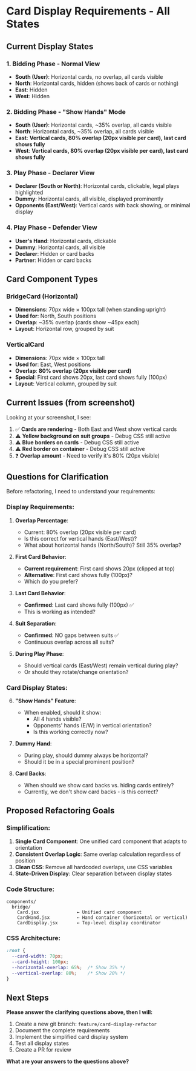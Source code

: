 # Card Display Requirements - All States

## Current Display States

### 1. **Bidding Phase - Normal View**
- **South (User)**: Horizontal cards, no overlap, all cards visible
- **North**: Horizontal cards, hidden (shows back of cards or nothing)
- **East**: Hidden
- **West**: Hidden

### 2. **Bidding Phase - "Show Hands" Mode**
- **South (User)**: Horizontal cards, ~35% overlap, all cards visible
- **North**: Horizontal cards, ~35% overlap, all cards visible
- **East**: **Vertical cards, 80% overlap (20px visible per card), last card shows fully**
- **West**: **Vertical cards, 80% overlap (20px visible per card), last card shows fully**

### 3. **Play Phase - Declarer View**
- **Declarer (South or North)**: Horizontal cards, clickable, legal plays highlighted
- **Dummy**: Horizontal cards, all visible, displayed prominently
- **Opponents (East/West)**: Vertical cards with back showing, or minimal display

### 4. **Play Phase - Defender View**
- **User's Hand**: Horizontal cards, clickable
- **Dummy**: Horizontal cards, all visible
- **Declarer**: Hidden or card backs
- **Partner**: Hidden or card backs

## Card Component Types

### BridgeCard (Horizontal)
- **Dimensions**: 70px wide × 100px tall (when standing upright)
- **Used for**: North, South positions
- **Overlap**: ~35% overlap (cards show ~45px each)
- **Layout**: Horizontal row, grouped by suit

### VerticalCard
- **Dimensions**: 70px wide × 100px tall
- **Used for**: East, West positions
- **Overlap**: **80% overlap (20px visible per card)**
- **Special**: First card shows 20px, last card shows fully (100px)
- **Layout**: Vertical column, grouped by suit

## Current Issues (from screenshot)

Looking at your screenshot, I see:

1. ✅ **Cards are rendering** - Both East and West show vertical cards
2. ⚠️ **Yellow background on suit groups** - Debug CSS still active
3. ⚠️ **Blue borders on cards** - Debug CSS still active
4. ⚠️ **Red border on container** - Debug CSS still active
5. ❓ **Overlap amount** - Need to verify it's 80% (20px visible)

## Questions for Clarification

Before refactoring, I need to understand your requirements:

### Display Requirements:

1. **Overlap Percentage**:
   - Current: 80% overlap (20px visible per card)
   - Is this correct for vertical hands (East/West)?
   - What about horizontal hands (North/South)? Still 35% overlap?

2. **First Card Behavior**:
   - **Current requirement**: First card shows 20px (clipped at top)
   - **Alternative**: First card shows fully (100px)?
   - Which do you prefer?

3. **Last Card Behavior**:
   - **Confirmed**: Last card shows fully (100px) ✅
   - This is working as intended?

4. **Suit Separation**:
   - **Confirmed**: NO gaps between suits ✅
   - Continuous overlap across all suits?

5. **During Play Phase**:
   - Should vertical cards (East/West) remain vertical during play?
   - Or should they rotate/change orientation?

### Card Display States:

6. **"Show Hands" Feature**:
   - When enabled, should it show:
     - All 4 hands visible?
     - Opponents' hands (E/W) in vertical orientation?
     - Is this working correctly now?

7. **Dummy Hand**:
   - During play, should dummy always be horizontal?
   - Should it be in a special prominent position?

8. **Card Backs**:
   - When should we show card backs vs. hiding cards entirely?
   - Currently, we don't show card backs - is this correct?

## Proposed Refactoring Goals

### Simplification:
1. **Single Card Component**: One unified card component that adapts to orientation
2. **Consistent Overlap Logic**: Same overlap calculation regardless of position
3. **Clean CSS**: Remove all hardcoded overlaps, use CSS variables
4. **State-Driven Display**: Clear separation between display states

### Code Structure:
```
components/
  bridge/
    Card.jsx              ← Unified card component
    CardHand.jsx          ← Hand container (horizontal or vertical)
    CardDisplay.jsx       ← Top-level display coordinator
```

### CSS Architecture:
```css
:root {
  --card-width: 70px;
  --card-height: 100px;
  --horizontal-overlap: 65%;  /* Show 35% */
  --vertical-overlap: 80%;    /* Show 20% */
}
```

## Next Steps

**Please answer the clarifying questions above, then I will:**

1. Create a new git branch: `feature/card-display-refactor`
2. Document the complete requirements
3. Implement the simplified card display system
4. Test all display states
5. Create a PR for review

**What are your answers to the questions above?**
